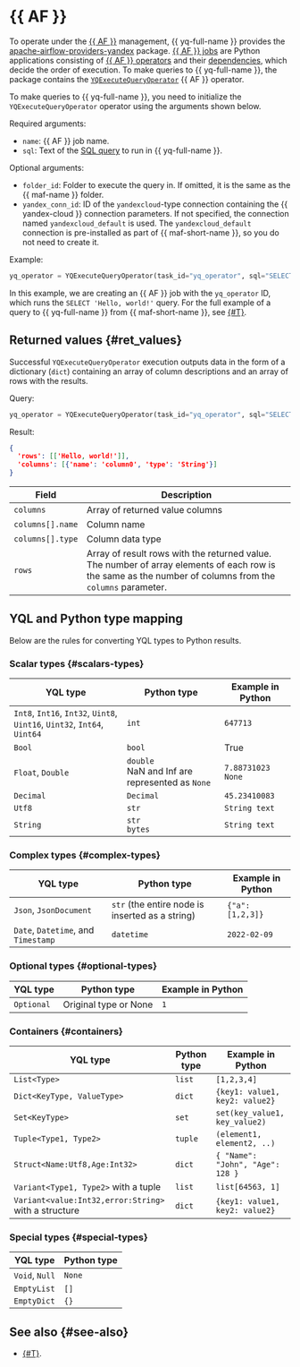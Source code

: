 # {{ AF }}

To operate under the [{{ AF }}](https://airflow.apache.org) management, {{ yq-full-name }} provides the [apache-airflow-providers-yandex](https://pypi.org/project/apache-airflow-providers-yandex/) package. [{{ AF }} jobs](https://airflow.apache.org/docs/apache-airflow/stable/index.html) are Python applications consisting of [{{ AF }} operators](https://airflow.apache.org/docs/apache-airflow/stable/core-concepts/operators.html) and their [dependencies](https://airflow.apache.org/docs/apache-airflow/stable/core-concepts/dags.html), which decide the order of execution. To make queries to {{ yq-full-name }}, the package contains the [`YQExecuteQueryOperator`](https://airflow.apache.org/docs/apache-airflow-providers-yandex/stable/_api/airflow/providers/yandex/operators/yq/index.html) {{ AF }} operator.

To make queries to {{ yq-full-name }}, you need to initialize the `YQExecuteQueryOperator` operator using the arguments shown below.

Required arguments:
* `name`: {{ AF }} job name.
* `sql`: Text of the [SQL query](../concepts/glossary#query) to run in {{ yq-full-name }}.

Optional arguments:
* `folder_id`: Folder to execute the query in. If omitted, it is the same as the {{ maf-name }} folder.
* `yandex_conn_id`: ID of the `yandexcloud`-type connection containing the {{ yandex-cloud }} connection parameters. If not specified, the connection named `yandexcloud_default` is used. The `yandexcloud_default` connection is pre-installed as part of {{ maf-short-name }}, so you do not need to create it.

Example:

```python
yq_operator = YQExecuteQueryOperator(task_id="yq_operator", sql="SELECT 'Hello, world!'")
```

In this example, we are creating an {{ AF }} job with the `yq_operator` ID, which runs the `SELECT 'Hello, world!'` query. For the full example of a query to {{ yq-full-name }} from {{ maf-short-name }}, see [{#T}](../tutorials/airflow.md).

## Returned values {#ret_values}

Successful `YQExecuteQueryOperator` execution outputs data in the form of a dictionary (`dict`) containing an array of column descriptions and an array of rows with the results.

Query:
```python
yq_operator = YQExecuteQueryOperator(task_id="yq_operator", sql="SELECT 'Hello, world!'")
```

Result:
```json
{
  'rows': [['Hello, world!']],
  'columns': [{'name': 'column0', 'type': 'String'}]
}
```

| Field | Description |
| ----- | ----- |
| `columns` | Array of returned value columns |
| `columns[].name` | Column name |
| `columns[].type` | Column data type |
| `rows` | Array of result rows with the returned value. The number of array elements of each row is the same as the number of columns from the `columns` parameter. |

## YQL and Python type mapping

Below are the rules for converting YQL types to Python results.

### Scalar types {#scalars-types}

| YQL type | Python type | Example in Python |
| --- | --- | --- |
| `Int8`, `Int16`, `Int32`, `Uint8`, `Uint16`, `Uint32`, `Int64`, `Uint64` | `int` | `647713` |
| `Bool` | `bool` | True |
| `Float`, `Double` | `double`<br/>NaN and Inf are represented as `None` | `7.88731023`<br/>`None` |
| `Decimal` | `Decimal` | `45.23410083` |
| `Utf8` | `str` | `String text` |
| `String` | `str` <br/> `bytes` | `String text` |

### Complex types {#complex-types}

| YQL type | Python type | Example in Python |
| --- | --- | --- |
| `Json`, `JsonDocument` | `str` (the entire node is inserted as a string) | `{"a":[1,2,3]}` |
| `Date`, `Datetime`, and `Timestamp` | `datetime` | `2022-02-09` |

### Optional types {#optional-types}

| YQL type | Python type | Example in Python |
| --- | --- | --- |
| `Optional` | Original type or None | ```1``` |

### Containers {#containers}

| YQL type | Python type | Example in Python |
| --- | --- | --- |
| `List<Type>` | `list` | `[1,2,3,4]` |
| `Dict<KeyType, ValueType>` | `dict` | ```{key1: value1, key2: value2}``` |
| `Set<KeyType>` | `set` | ```set(key_value1, key_value2)``` |
| `Tuple<Type1, Type2>` | `tuple` | ```(element1, element2, ..)``` |
| `Struct<Name:Utf8,Age:Int32>` | `dict` | `{ "Name": "John", "Age": 128 }` |
| `Variant<Type1, Type2>` with a tuple | `list` | ```list[64563, 1]``` |
| `Variant<value:Int32,error:String>` with a structure | `dict` | ```{key1: value1, key2: value2}``` |

### Special types {#special-types}

| YQL type | Python type |
| --- | --- |
| `Void`, `Null` | `None` |
| `EmptyList` | `[]` |
| `EmptyDict` | `{}` |


## See also {#see-also}

* [{#T}](../tutorials/airflow.md).

